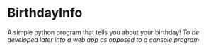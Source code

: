 # BirthdayInfo
A simple python program that tells you about your birthday! 
 *To be developed later into a web app as opposed to a console program*
